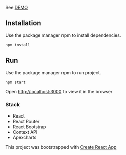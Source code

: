 See [DEMO](https://zadaniestazowe.firebaseapp.com/)

## Installation

Use the package manager npm to install dependencies.

```javascript
npm install 
```
## Run

Use the package manager npm to run project.

```javascript
npm start 
```
Open [http://localhost:3000](http://localhost:3000) to view it in the browser

### Stack
- React
- React Router
- React Bootstrap
- Context API
- Apexcharts

This project was bootstrapped with [Create React App](https://github.com/facebook/create-react-app)
